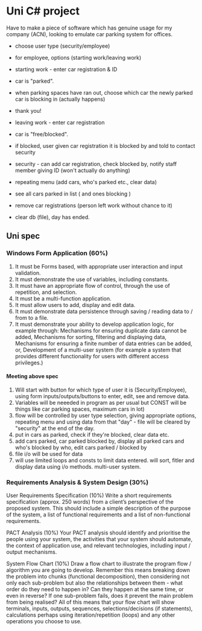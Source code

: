 # Uni C# project

Have to make a piece of software which has genuine usage for my company (ACN), looking to emulate car parking system for offices. 
- choose user type (security/employee)

- for employee, options (starting work/leaving work)

- starting work - enter car registration & ID
- car is "parked". 
- when parking spaces have ran out, choose which car the newly parked car is blocking in (actually happens) 
- thank you! 

- leaving work - enter car registration
- car is "free/blocked". 
- if blocked, user given car registration it is blocked by and told to contact security

- security - can add car registration, check blocked by, notify staff member giving ID (won't actually do anything) 
- repeating menu (add cars, who's parked etc., clear data)
- see all cars parked in list ( and ones blocking ) 
- remove car registrations (person left work without chance to it) 
- clear db (file), day has ended.


## Uni spec

### Windows Form Application (60%) 

1. It must be Forms based, with appropriate user interaction and input validation.
2. It must demonstrate the use of variables, including constants.
3. It must have an appropriate flow of control, through the use of repetition, and selection.
4. It must be a multi-function application.
5. It must allow users to add, display and edit data.
6. It must demonstrate data persistence through saving / reading data to / from to a file.
7. It must demonstrate your ability to develop application logic, for example through: Mechanisms for ensuring duplicate data cannot be added, Mechanisms for sorting, filtering and displaying data, Mechanisms for ensuring a finite number of data entries can be added, or, Development of a multi-user system (for example a system that provides different functionality for users with different access privileges.)

#### Meeting above spec 

1. Will start with button for which type of user it is (Security/Employee), using form inputs/outputs/buttons to enter, edit, see and remove data.
2. Variables will be neeeded in program as per usual but CONST will be things like car parking spaces, maximum cars in lot)
3. flow will be controlled by user type selection, giving appropriate options, repeating menu and using data from that "day" - file will be cleared by "security" at the end of the day. 
4. put in cars as parked, check if they're blocked, clear data etc.
5. add cars parked, car parked blocked by, display all parked cars and who's blocked by who, edit cars parked / blocked by
6. file i/o will be used for data
7. will use limited loops and consts to limit data entered. will sort, fitler and display data using i/o methods. multi-user system.

### Requirements Analysis & System Design (30%)

User Requirements Specification (10%) 
Write a short requirements specification (approx. 250 words) from a client’s perspective of the proposed system. This should include a simple description of the purpose of the system, a list of functional requirements and a list of non-functional requirements.

PACT Analysis (10%) 
Your PACT analysis should identify and prioritise the people using your system, the activities that your system should automate, the context of application use, and relevant technologies, including input / output mechanisms.

System Flow Chart (10%) 
Draw a flow chart to illustrate the program flow / algorithm you are going to develop. Remember this means breaking down the problem into chunks (functional decomposition), then considering not only each sub-problem but also the relationships between them - what order do they need to happen in? Can they happen at the same time, or even in reverse? If one sub-problem fails, does it prevent the main problem from being realised? All of this means that your flow chart will show terminals, inputs, outputs, sequences, selections/decisions (if statements), calculations perhaps using iteration/repetition (loops) and any other operations you choose to use.
